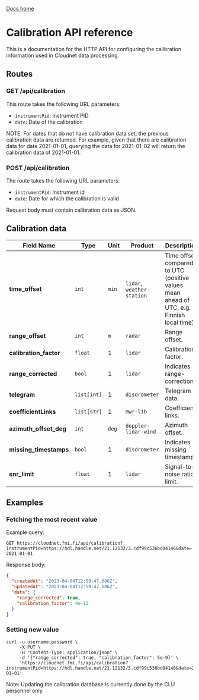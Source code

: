[Docs home](https://docs.cloudnet.fmi.fi)

# Calibration API reference

This is a documentation for the HTTP API for configuring the calibration
information used in Cloudnet data processing.

## Routes

### GET /api/calibration

This route takes the following URL parameters:

- `instrumentPid`: Instrument PID
- `date`: Date of the calibration

NOTE: For dates that do not have calibration data set, the previous
calibration data are returned. For example, given that there are calibration
data for date 2021-01-01, querying the data for 2021-01-02 will return the
calibration data of 2021-01-01.

### POST /api/calibration

The route takes the following URL parameters:

- `instrumentPid`: Instrument id
- `date`: Date for which the calibration is valid

Request body must contain calibration data as JSON.

## Calibration data

| Field Name             | Type        | Unit  | Product                    | Description                                                                               |
| ---------------------- | ----------- | ----- | -------------------------- | ----------------------------------------------------------------------------------------- |
| **time_offset**        | `int`       | `min` | `lidar`, `weather-station` | Time offset compared to UTC (positive values mean ahead of UTC, e.g. Finnish local time). |
| **range_offset**       | `int`       | `m`   | `radar`                    | Range offset.                                                                             |
| **calibration_factor** | `float`     | 1     | `lidar`                    | Calibration factor.                                                                       |
| **range_corrected**    | `bool`      | 1     | `lidar`                    | Indicates range-correction.                                                               |
| **telegram**           | `list[int]` | 1     | `disdrometer`              | Telegram of data.                                                                         |
| **coefficientLinks**   | `list[str]` | 1     | `mwr-l1b`                  | Coefficient links.                                                                        |
| **azimuth_offset_deg** | `int`       | `deg` | `doppler-lidar-wind`       | Azimuth offset.                                                                           |
| **missing_timestamps** | `bool`      | 1     | `disdrometer`              | Indicates missing timestamps.                                                             |
| **snr_limit**          | `float`     | 1     | `lidar`                    | Signal-to-noise ratio limit.                                                              |

## Examples

### Fetching the most recent value

Example query:

`GET https://cloudnet.fmi.fi/api/calibration?instrumentPid=https://hdl.handle.net/21.12132/3.cdf99c536bd04146&date=2021-01-01`

Response body:

```json
{
  "createdAt": "2023-04-04T12:59:47.686Z",
  "updatedAt": "2023-04-04T12:59:47.686Z",
  "data": {
    "range_corrected": true,
    "calibration_factor": 4e-12
  }
}
```

### Setting new value

```shell
curl -u username:password \
     -X PUT \
     -H "Content-Type: application/json" \
     -d '{"range_corrected": true, "calibration_factor": 5e-9}' \
     'https://cloudnet.fmi.fi/api/calibration?instrumentPid=https://hdl.handle.net/21.12132/3.cdf99c536bd04146&date=2021-01-01'
```

Note: Updating the calibration database is currently done by the CLU personnel only.
